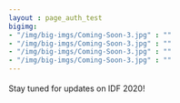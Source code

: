 ```yaml
---
layout : page_auth_test
bigimg:
- "/img/big-imgs/Coming-Soon-3.jpg" : ""
- "/img/big-imgs/Coming-Soon-3.jpg" : ""
- "/img/big-imgs/Coming-Soon-3.jpg" : ""
- "/img/big-imgs/Coming-Soon-3.jpg" : ""
---
```

<body style="font-serif;line-height:1.8">
   <div align="center">
   </div>
   <div style="text-align: justify;">Stay tuned for updates on IDF 2020!</div>
</body>
